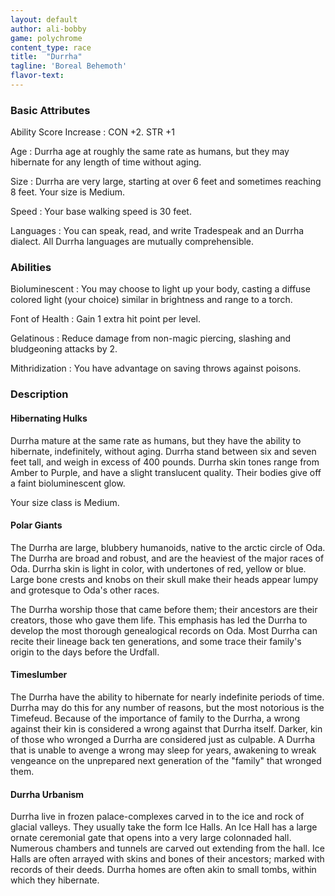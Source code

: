 ```yaml
---
layout: default
author: ali-bobby
game: polychrome
content_type: race
title:  "Durrha"
tagline: 'Boreal Behemoth'
flavor-text:
---
```


### Basic Attributes

Ability Score Increase
: CON +2. STR +1

Age
: Durrha age at roughly the same rate as humans, but they may hibernate for any length of time without aging.

Size
: Durrha are very large, starting at over 6 feet and sometimes reaching 8 feet. Your size is Medium.

Speed
: Your base walking speed is 30 feet.

Languages
: You can speak, read, and write Tradespeak and an Durrha dialect. All Durrha languages are mutually comprehensible.


### Abilities

Bioluminescent
: You may choose to light up your body, casting a diffuse colored light (your choice) similar in brightness and range to a torch.

Font of Health
: Gain 1 extra hit point per level.

Gelatinous
: Reduce damage from non-magic piercing, slashing and bludgeoning attacks by 2.

Mithridization
: You have advantage on saving throws against poisons.


### Description

#### Hibernating Hulks
Durrha mature at the same rate as humans, but they have the ability to hibernate, indefinitely, without aging. Durrha stand between six and seven feet tall, and weigh in excess of 400 pounds. Durrha skin tones range from Amber to Purple, and have a slight translucent quality. Their bodies give off a faint bioluminescent glow.

Your size class is Medium.

#### Polar Giants
The Durrha are large, blubbery humanoids, native to the arctic circle of Oda. The Durrha are broad and robust, and are the heaviest of the major races of Oda. Durrha skin is light in color, with undertones of red, yellow or blue. Large bone crests and knobs on their skull make their heads appear lumpy and grotesque to Oda's other races.

The Durrha worship those that came before them; their ancestors are their creators, those who gave them life. This emphasis has led the Durrha to develop the most thorough genealogical records on Oda. Most Durrha can recite their lineage back ten generations, and some trace their family's origin to the days before the Urdfall.

#### Timeslumber
The Durrha have the ability to hibernate for nearly indefinite periods of time. Durrha may do this for any number of reasons, but the most notorious is the Timefeud. Because of the importance of family to the Durrha, a wrong against their kin is considered a wrong against that Durrha itself. Darker, kin of those who wronged a Durrha are considered just as culpable. A Durrha that is unable to avenge a wrong may sleep for years, awakening to wreak vengeance on the unprepared next generation of the "family" that wronged them.

#### Durrha Urbanism

Durrha live in frozen palace-complexes carved in to the ice and rock of glacial valleys. They usually take the form Ice Halls. An Ice Hall has a large ornate ceremonial gate that opens into a very large colonnaded hall. Numerous chambers and tunnels are carved out extending from the hall. Ice Halls are often arrayed with skins and bones of their ancestors; marked with records of their deeds. Durrha homes are often akin to small tombs, within which they hibernate.